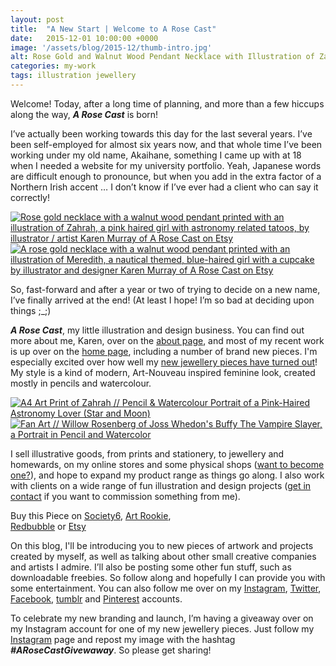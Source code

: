 ```yaml
---
layout: post
title:  "A New Start | Welcome to A Rose Cast"
date:   2015-12-01 10:00:00 +0000
image: '/assets/blog/2015-12/thumb-intro.jpg'
alt: Rose Gold and Walnut Wood Pendant Necklace with Illustration of Zahrah
categories: my-work
tags: illustration jewellery
---
```


<p class="intro">Welcome! Today, after a long time of planning, and more than a few hiccups along the way, <strong><em>A Rose Cast</em></strong> is born!</p>

I’ve actually been working towards this day for the last several years. I’ve been self-employed for almost six years now, and that whole time I’ve been working under my old name, Akaihane, something I came up with at 18 when I needed a website for my university portfolio. Yeah, Japanese words are difficult enough to pronounce, but when you add in the extra factor of a Northern Irish accent &hellip; I don’t know if I’ve ever had a client who can say it correctly!

<div class="row">
    <div class="col-md-6">
        <a href="https://www.etsy.com/listing/257926790/rose-gold-walnut-wood-pendant-necklace" title="Rose gold necklace with a walnut wood pendant printed with an illustration of Zahrah, a pink haired girl with astronomy related tatoos, by illustrator / artist Karen Murray of A Rose Cast on Etsy"><img src="/assets/blog/2015-12/portrait-illustration-zahrah-wooden-necklace-03.jpg" alt="Rose gold necklace with a walnut wood pendant printed with an illustration of Zahrah, a pink haired girl with astronomy related tatoos, by illustrator / artist Karen Murray of A Rose Cast on Etsy" title="Rose gold necklace with a walnut wood pendant printed with an illustration of Zahrah, a pink haired girl with astronomy related tatoos, by illustrator / artist Karen Murray of @arosecast on Etsy"></a>
    </div>
    <div class="col-md-6">
        <a href="https://www.etsy.com/listing/257821751/rose-gold-walnut-wood-pendant-necklace" title="A rose gold necklace with a walnut wood pendant printed with an illustration of Meredith, a nautical themed, blue-haired girl with a cupcake by illustrator and designer Karen Murray of A Rose Cast on Etsy"><img src="/assets/blog/2016-01/necklace-nautical-meredith.jpg" alt="A rose gold necklace with a walnut wood pendant printed with an illustration of Meredith, a nautical themed, blue-haired girl with a cupcake by illustrator and designer Karen Murray of A Rose Cast on Etsy" title="A rose gold necklace with a walnut wood pendant printed with an illustration of Meredith, a nautical themed, blue-haired girl with a cupcake by illustrator and designer Karen Murray of @arosecast on Etsy"></a>
    </div>
</div>

So, fast-forward and after a year or two of trying to decide on a new name, I’ve finally arrived at the end! (At least I hope! I’m so bad at deciding upon things ;_;)

<strong><em>A Rose Cast</em></strong>, my little illustration and design business. You can find out more about me, Karen, over on the <a href="/about/">about page</a>, and most of my recent work is up over on the <a href="http://www.arosecast.com/">home page</a>, including a number of brand new pieces. I'm especially excited over how well my <a href="https://www.etsy.com/shop/ARoseCast?section_id=18187909" title="View my jewellery pieces on sale on Etsy">new jewellery pieces have turned out</a>! My style is a kind of modern, Art-Nouveau inspired feminine look, created mostly in pencils and watercolour.

<div class="row">
	<div class="col-md-6">
		<a href="https://www.etsy.com/listing/257821175/zahrah-a4-print-of-a-pencil-watercolour" title="A4 Art Print of Zahrah // Pencil &amp; Watercolour Portrait of a Pink-Haired Astronomy Lover (Star and Moon) on Etsy"><img src="/assets/blog/2015-12/a4-print-portrait-illustration-zahrah.jpg" alt="A4 Art Print of Zahrah // Pencil &amp; Watercolour Portrait of a Pink-Haired Astronomy Lover (Star and Moon)"></a>
	</div>
	<div class="col-md-6">
		<a href="https://www.etsy.com/listing/210512307/fan-art-willow-rosenberg-of-joss-whedons" title="Fan Art // Willow Rosenberg of Joss Whedon's Buffy The Vampire Slayer, a Portrait in Pencil and Watercolor"><img src="/assets/blog/2015-12/willow-fanart-buffy.jpg" alt="Fan Art // Willow Rosenberg of Joss Whedon's Buffy The Vampire Slayer, a Portrait in Pencil and Watercolor"></a>
	</div>
</div>

I sell illustrative goods, from prints and stationery, to jewellery and homewards, on my online stores and some physical shops (<a href="/work-with-me/">want to become one?</a>), and hope to expand my product range as things go along. I also work with clients on a wide range of fun illustration and design projects (<a href="/work-with-me/">get in contact</a> if you want to commission something from me).

<div class="highlight">
	Buy <span class="the">this</span> Piece <span class="the">on</span> <a href="https://society6.com/akaihane" title="Buy on Society6">Society6</a>, <span class="the"></span> <a href="http://artrookie.co.uk/ARoseCast" title="Buy on Art Rookie">Art Rookie</a>,<br></span> <a href="http://www.redbubble.com/people/arosecast" title="Buy on Redbubble">Redbubble</a> <span class="the">or</span> <a href="https://www.etsy.com/shop/arosecast" title="Etsy">Etsy</a>
</div>

On this blog, I'll be introducing you to new pieces of artwork and projects created by myself, as well as talking about other small creative companies and artists I admire. I’ll also be posting some other fun stuff, such as downloadable freebies. So follow along and hopefully I can provide you with some entertainment. You can also follow me over on my <a href="https://www.instagram.com/arosecast/">Instagram</a>, <a href="https://twitter.com/arosecast">Twitter</a>, <a href="https://www.facebook.com/ARoseCast-211068368924011/timeline/">Facebook</a>, <a href="http://arosecast.tumblr.com">tumblr</a> and <a href="https://www.pinterest.com/arosecast/">Pinterest</a> accounts.

To celebrate my new branding and launch, I’m having a giveaway over on my Instagram account for one of my new jewellery pieces. Just follow my <a href="https://www.instagram.com/arosecast/">Instagram</a> page and repost my image with the hashtag <strong><em>#ARoseCastGivewaway</em></strong>. So please get sharing!

